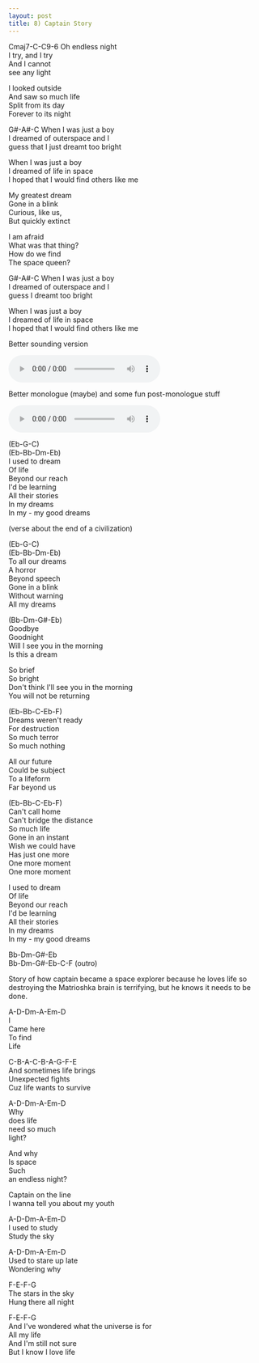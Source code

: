 ```yaml
---
layout: post
title: 8) Captain Story
---
```


Cmaj7-C-C9-6
Oh endless night  
I try, and I try  
And I cannot  
see any light  

I looked outside  
And saw so much life  
Split from its day  
Forever to its night  

G#-A#-C
When I was just a boy  
I dreamed of outerspace and I  
guess that I just dreamt too bright  

When I was just a boy  
I dreamed of life in space  
I hoped that I would find others like me  

My greatest dream  
Gone in a blink  
Curious, like us,  
But quickly extinct  

I am afraid  
What was that thing?  
How do we find  
The space queen?  

G#-A#-C
When I was just a boy  
I dreamed of outerspace and I  
guess I dreamt too bright  

When I was just a boy  
I dreamed of life in space  
I hoped that I would find others like me  



Better sounding version

<audio controls>
<source src="{{ site.baseurl }}/audio/life-in-space.mp3" type="audio/mpeg">
</audio>


Better monologue (maybe) and some fun post-monologue stuff

<audio controls>
<source src="{{ site.baseurl }}/audio/life-in-space2.mp3" type="audio/mpeg">
</audio>

(Eb-G-C)  
(Eb-Bb-Dm-Eb)  
I used to dream  
Of life  
Beyond our reach  
I'd be learning  
All their stories  
In my dreams  
In my - my good dreams  

(verse about the end of a civilization)  

(Eb-G-C)  
(Eb-Bb-Dm-Eb)  
To all our dreams  
A horror  
Beyond speech  
Gone in a blink  
Without warning  
All my dreams    

(Bb-Dm-G#-Eb)  
Goodbye  
Goodnight  
Will I see you in the morning  
Is this a dream   

So brief  
So bright  
Don't think I'll see you in the morning  
You will not be returning  

(Eb-Bb-C-Eb-F)  
Dreams weren't ready  
For destruction  
So much terror  
So much nothing  

All our future  
Could be subject  
To a lifeform  
Far beyond us  

(Eb-Bb-C-Eb-F)  
Can't call home  
Can't bridge the distance  
So much life  
Gone in an instant  
Wish we could have  
Has just one more  
One more moment  
One more moment  

I used to dream  
Of life  
Beyond our reach  
I'd be learning  
All their stories  
In my dreams  
In my - my good dreams  

Bb-Dm-G#-Eb  
Bb-Dm-G#-Eb-C-F (outro)  




Story of how captain became a space explorer because he loves life so destroying the Matrioshka brain is terrifying, but he knows it needs to be done.

A-D-Dm-A-Em-D  
I  
Came here  
To find  
Life  

C-B-A-C-B-A-G-F-E  
And sometimes life brings  
Unexpected fights  
Cuz life wants to survive  

A-D-Dm-A-Em-D  
Why  
does life  
need so much  
light?  

And why  
Is space  
Such  
an endless night?  

Captain on the line  
I wanna tell you about my youth  

A-D-Dm-A-Em-D  
I used to study  
Study the sky  

A-D-Dm-A-Em-D  
Used to stare up late  
Wondering why  

F-E-F-G  
The stars in the sky  
Hung there all night  

F-E-F-G  
And I've wondered what the universe is for  
All my life  
And I'm still not sure  
But I know I love life  
